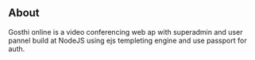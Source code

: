 ## About
Gosthi online is a video conferencing web ap with superadmin and user pannel build at NodeJS using ejs templeting engine and use passport for auth.

